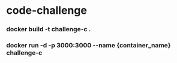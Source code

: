 # code-challenge

### docker build -t challenge-c .
### docker run -d -p 3000:3000 --name {container_name}  challenge-c
